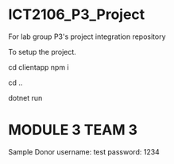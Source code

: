 # ICT2106_P3_Project
For lab group P3's project integration repository

To setup the project.

cd clientapp
npm i

cd ..

dotnet run

# MODULE 3 TEAM 3

Sample Donor
username: test 
password: 1234  



